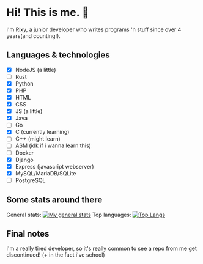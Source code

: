 # Hi! This is me. 👋
I'm Rixy, a junior developer who writes programs 'n stuff since over 4 years(and counting!).
## Languages & technologies

- [x] NodeJS (a little)
- [ ] Rust
- [x] Python
- [x] PHP
- [x] HTML
- [x] CSS
- [x] JS (a little)
- [x] Java
- [ ] Go
- [x] C (currently learning)
- [ ] C++ (might learn)
- [ ] ASM (idk if i wanna learn this)
- [ ] Docker 
- [x] Django
- [x] Express (javascript webserver)
- [x] MySQL/MariaDB/SQLite
- [ ] PostgreSQL
## Some stats around there
General stats:
[![My general stats](https://github-readme-stats.vercel.app/api?username=rix565)](https://github.com/anuraghazra/github-readme-stats)
Top languages:
[![Top Langs](https://github-readme-stats.vercel.app/api/top-langs/?username=rix565)](https://github.com/anuraghazra/github-readme-stats)
## Final notes
I'm a really tired developer, so it's really common to see a repo from me get discontinued! (+ in the fact i've school)
